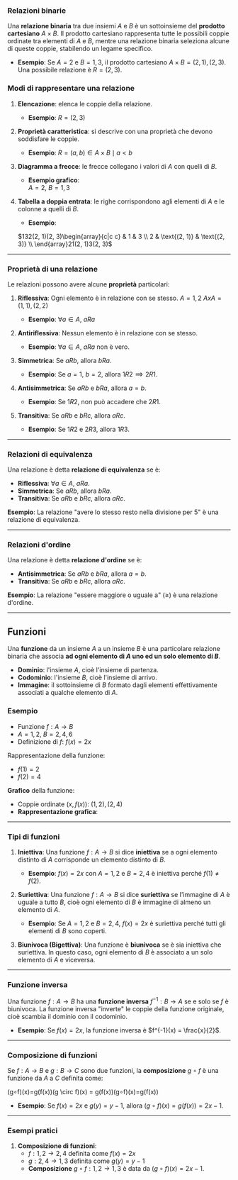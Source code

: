 ### Relazioni binarie

Una **relazione binaria** tra due insiemi $A$ e $B$ è un sottoinsieme del **prodotto cartesiano** $A \times B$. Il prodotto cartesiano rappresenta tutte le possibili coppie ordinate tra elementi di $A$ e $B$, mentre una relazione binaria seleziona alcune di queste coppie, stabilendo un legame specifico.

- **Esempio**: Se $A = {2}$ e $B = {1, 3}$, il prodotto cartesiano $A \times B = {(2, 1), (2, 3)}$. Una possibile relazione è $R = {(2, 3)}$.

### Modi di rappresentare una relazione

1. **Elencazione**: elenca le coppie della relazione.
	    
    - **Esempio**: $R = {(2, 3)}$
2. **Proprietà caratteristica**: si descrive con una proprietà che devono soddisfare le coppie.
    
    - **Esempio**: $R = {(a, b) \in A \times B \mid a < b}$
3. **Diagramma a frecce**: le frecce collegano i valori di $A$ con quelli di $B$.
    
    - **Esempio grafico**:  
        $A = {2}$, $B = {1, 3}$  
        
4. **Tabella a doppia entrata**: le righe corrispondono agli elementi di $A$ e le colonne a quelli di $B$.
    
    - **Esempio**:
    
    $132(2, 1)(2, 3)\begin{array}{c|c c} & 1 & 3 \\ 2 & \text{(2, 1)} & \text{(2, 3)} \\ \end{array}2​1(2, 1)​3(2, 3)​$

---

### Proprietà di una relazione

Le relazioni possono avere alcune **proprietà** particolari:

1. **Riflessiva**: Ogni elemento è in relazione con se stesso.
	    $A = {1,2}$
	    $AxA = {(1,1),(2,2)}$
	- **Esempio**: $\forall a \in A$, $a R a$
2. **Antiriflessiva**: Nessun elemento è in relazione con se stesso.
    
    - **Esempio**: $\forall a \in A$, $a R a$ non è vero.
3. **Simmetrica**: Se $a R b$, allora $b R a$.
    
    - **Esempio**: Se $a = 1$, $b = 2$, allora $1 R 2 \implies 2 R 1$.
4. **Antisimmetrica**: Se $a R b$ e $b R a$, allora $a = b$.
    
    - **Esempio**: Se $1 R 2$, non può accadere che $2 R 1$.
5. **Transitiva**: Se $a R b$ e $b R c$, allora $a R c$.
    
    - **Esempio**: Se $1 R 2$ e $2 R 3$, allora $1 R 3$.

---

### Relazioni di equivalenza

Una relazione è detta **relazione di equivalenza** se è:

- **Riflessiva**: $\forall a \in A$, $a R a$.
- **Simmetrica**: Se $a R b$, allora $b R a$.
- **Transitiva**: Se $a R b$ e $b R c$, allora $a R c$.

**Esempio**: La relazione "avere lo stesso resto nella divisione per 5" è una relazione di equivalenza.

---

### Relazioni d'ordine

Una relazione è detta **relazione d'ordine** se è:

- **Antisimmetrica**: Se $a R b$ e $b R a$, allora $a = b$.
- **Transitiva**: Se $a R b$ e $b R c$, allora $a R c$.

**Esempio**: La relazione "essere maggiore o uguale a" ($\geq$) è una relazione d'ordine.

---

## Funzioni

Una **funzione** da un insieme $A$ a un insieme $B$ è una particolare relazione binaria che associa **ad ogni elemento di $A$ uno ed un solo elemento di $B$**.

- **Dominio**: l'insieme $A$, cioè l'insieme di partenza.
- **Codominio**: l'insieme $B$, cioè l'insieme di arrivo.
- **Immagine**: il sottoinsieme di $B$ formato dagli elementi effettivamente associati a qualche elemento di $A$.

### Esempio

- Funzione $f: A \rightarrow B$
- $A = {1, 2}$, $B = {2, 4, 6}$
- Definizione di $f$: $f(x) = 2x$

Rappresentazione della funzione:

- $f(1) = 2$
- $f(2) = 4$

**Grafico** della funzione:

- Coppie ordinate $(x, f(x))$: ${(1, 2), (2, 4)}$
- **Rappresentazione grafica**:  
    

---

### Tipi di funzioni

1. **Iniettiva**: Una funzione $f: A \rightarrow B$ si dice **iniettiva** se a ogni elemento distinto di $A$ corrisponde un elemento distinto di $B$.
    
    - **Esempio**: $f(x) = 2x$ con $A = {1, 2}$ e $B = {2, 4}$ è iniettiva perché $f(1) \neq f(2)$.
2. **Suriettiva**: Una funzione $f: A \rightarrow B$ si dice **suriettiva** se l'immagine di $A$ è uguale a tutto $B$, cioè ogni elemento di $B$ è immagine di almeno un elemento di $A$.
    
    - **Esempio**: Se $A = {1, 2}$ e $B = {2, 4}$, $f(x) = 2x$ è suriettiva perché tutti gli elementi di $B$ sono coperti.
3. **Biunivoca (Bigettiva)**: Una funzione è **biunivoca** se è sia iniettiva che suriettiva. In questo caso, ogni elemento di $B$ è associato a un solo elemento di $A$ e viceversa.
    

---

### Funzione inversa

Una funzione $f: A \rightarrow B$ ha una **funzione inversa** $f^{-1}: B \rightarrow A$ se e solo se $f$ è biunivoca. La funzione inversa "inverte" le coppie della funzione originale, cioè scambia il dominio con il codominio.

- **Esempio**: Se $f(x) = 2x$, la funzione inversa è $f^{-1}(x) = \frac{x}{2}$.

---

### Composizione di funzioni

Se $f: A \rightarrow B$ e $g: B \rightarrow C$ sono due funzioni, la **composizione** $g \circ f$ è una funzione da $A$ a $C$ definita come:

(g∘f)(x)=g(f(x))(g \circ f)(x) = g(f(x))(g∘f)(x)=g(f(x))

- **Esempio**: Se $f(x) = 2x$ e $g(y) = y - 1$, allora $(g \circ f)(x) = g(f(x)) = 2x - 1$.

---

### Esempi pratici

1. **Composizione di funzioni**:
    - $f: {1, 2} \rightarrow {2, 4}$ definita come $f(x) = 2x$
    - $g: {2, 4} \rightarrow {1, 3}$ definita come $g(y) = y - 1$
    - **Composizione** $g \circ f: {1, 2} \rightarrow {1, 3}$ è data da $(g \circ f)(x) = 2x - 1$.